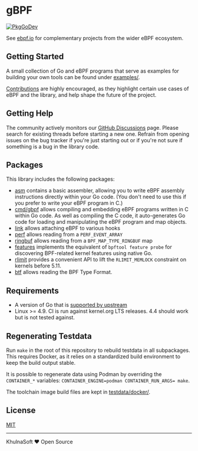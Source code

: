 # gBPF

[![PkgGoDev](https://pkg.go.dev/badge/github.com/khulnasoft/gbpf)](https://pkg.go.dev/github.com/khulnasoft/gbpf)

See [ebpf.io](https://ebpf.io) for complementary projects from the wider eBPF
ecosystem.

## Getting Started

A small collection of Go and eBPF programs that serve as examples for building
your own tools can be found under [examples/](examples/).

[Contributions](CONTRIBUTING.md) are highly encouraged, as they highlight certain use cases of
eBPF and the library, and help shape the future of the project.

## Getting Help

The community actively monitors our [GitHub Discussions](https://github.com/khulnasoft/gbpf/discussions) page.
Please search for existing threads before starting a new one. Refrain from
opening issues on the bug tracker if you're just starting out or if you're not
sure if something is a bug in the library code.

## Packages

This library includes the following packages:

* [asm](https://pkg.go.dev/github.com/khulnasoft/gbpf/asm) contains a basic
  assembler, allowing you to write eBPF assembly instructions directly
  within your Go code. (You don't need to use this if you prefer to write your eBPF program in C.)
* [cmd/gbpf](https://pkg.go.dev/github.com/khulnasoft/gbpf/cmd/gbpf) allows
  compiling and embedding eBPF programs written in C within Go code. As well as
  compiling the C code, it auto-generates Go code for loading and manipulating
  the eBPF program and map objects.
* [link](https://pkg.go.dev/github.com/khulnasoft/gbpf/link) allows attaching eBPF
  to various hooks
* [perf](https://pkg.go.dev/github.com/khulnasoft/gbpf/perf) allows reading from a
  `PERF_EVENT_ARRAY`
* [ringbuf](https://pkg.go.dev/github.com/khulnasoft/gbpf/ringbuf) allows reading from a
  `BPF_MAP_TYPE_RINGBUF` map
* [features](https://pkg.go.dev/github.com/khulnasoft/gbpf/features) implements the equivalent
  of `bpftool feature probe` for discovering BPF-related kernel features using native Go.
* [rlimit](https://pkg.go.dev/github.com/khulnasoft/gbpf/rlimit) provides a convenient API to lift
  the `RLIMIT_MEMLOCK` constraint on kernels before 5.11.
* [btf](https://pkg.go.dev/github.com/khulnasoft/gbpf/btf) allows reading the BPF Type Format.

## Requirements

* A version of Go that is [supported by
  upstream](https://golang.org/doc/devel/release.html#policy)
* Linux >= 4.9. CI is run against kernel.org LTS releases. 4.4 should work but is
  not tested against.

## Regenerating Testdata

Run `make` in the root of this repository to rebuild testdata in all
subpackages. This requires Docker, as it relies on a standardized build
environment to keep the build output stable.

It is possible to regenerate data using Podman by overriding the `CONTAINER_*`
variables: `CONTAINER_ENGINE=podman CONTAINER_RUN_ARGS= make`.

The toolchain image build files are kept in [testdata/docker/](testdata/docker/).

## License

[MIT](LICENSE)

---

KhulnaSoft ❤️ Open Source

